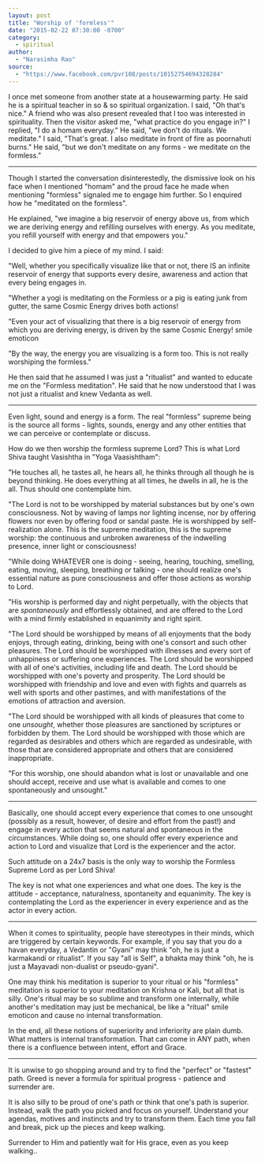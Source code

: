 ```yaml
---
layout: post
title: "Worship of 'formless'"
date: "2015-02-22 07:30:00 -0700"
category:
  - spiritual
author:
  - "Narasimha Rao"
source:
  - "https://www.facebook.com/pvr108/posts/10152754694328284"
---
```


I once met someone from another state at a housewarming party. He said he is a spiritual teacher in so & so spiritual organization. I said, "Oh that's nice." A friend who was also present revealed that I too was interested in spirituality. Then the visitor asked me, "what practice do you engage in?" I replied, "I do a homam everyday." He said, "we don't do rituals. We meditate." I said, "That's great. I also meditate in front of fire as poornahuti burns." He said, "but we don't meditate on any forms - we meditate on the formless."

* * *

Though I started the conversation disinterestedly, the dismissive look on his face when I mentioned "homam" and the proud face he made when mentioning "formless" signaled me to engage him further. So I enquired how he "meditated on the formless".

He explained, "we imagine a big reservoir of energy above us, from which we are deriving energy and refilling ourselves with energy. As you meditate, you refill yourself with energy and that empowers you."

I decided to give him a piece of my mind. I said:

"Well, whether you specifically visualize like that or not, there IS an infinite reservoir of energy that supports every desire, awareness and action that every being engages in.

"Whether a yogi is meditating on the Formless or a pig is eating junk from gutter, the same Cosmic Energy drives both actions!

"Even your act of visualizing that there is a big reservoir of energy from which you are deriving energy, is driven by the same Cosmic Energy! smile emoticon

"By the way, the energy you are visualizing is a form too. This is not really worshiping the formless."

He then said that he assumed I was just a "ritualist" and wanted to educate me on the "Formless meditation". He said that he now understood that I was not just a ritualist and knew Vedanta as well.

* * *

Even light, sound and energy is a form. The real "formless" supreme being is the source all forms - lights, sounds, energy and any other entities that we can perceive or contemplate or discuss.

How do we then worship the formless supreme Lord? This is what Lord Shiva taught Vasishtha in "Yoga Vaasishtham":

"He touches all, he tastes all, he hears all, he thinks through all though he is beyond thinking. He does everything at all times, he dwells in all, he is the all. Thus should one contemplate him.

"The Lord is not to be worshipped by material substances but by one's own consciousness. Not by waving of lamps nor lighting incense, nor by offering flowers nor even by offering food or sandal paste. He is worshipped by self-realization alone. This is the supreme meditation, this is the supreme worship: the continuous and unbroken awareness of the indwelling presence, inner light or consciousness!

"While doing WHATEVER one is doing - seeing, hearing, touching, smelling, eating, moving, sleeping, breathing or talking - one should realize one's essential nature as pure consciousness and offer those actions as worship to Lord.

"His worship is performed day and night perpetually, with the objects that are *spontaneously* and effortlessly obtained, and are offered to the Lord with a mind firmly established in equanimity and right spirit.

"The Lord should be worshipped by means of all enjoyments that the body enjoys, through eating, drinking, being with one's consort and such other pleasures. The Lord should be worshipped with illnesses and every sort of unhappiness or suffering one experiences. The Lord should be worshipped with all of one's activities, including life and death. The Lord should be worshipped with one's poverty and prosperity. The Lord should be worshipped with friendship and love and even with fights and quarrels as well with sports and other pastimes, and with manifestations of the emotions of attraction and aversion.

"The Lord should be worshipped with all kinds of pleasures that come to one *unsought*, whether those pleasures are sanctioned by scriptures or forbidden by them. The Lord should be worshipped with those which are regarded as desirables and others which are regarded as undesirable, with those that are considered appropriate and others that are considered inappropriate.

"For this worship, one should abandon what is lost or unavailable and one should accept, receive and use what is available and comes to one spontaneously and unsought."

* * *

Basically, one should accept every experience that comes to one unsought (possibly as a result, however, of desire and effort from the past!) and engage in every action that seems natural and spontaneous in the circumstances. While doing so, one should offer every experience and action to Lord and visualize that Lord is the experiencer and the actor.

Such attitude on a 24x7 basis is the only way to worship the Formless Supreme Lord as per Lord Shiva!

The key is not what one experiences and what one does. The key is the attitude - acceptance, naturalness, spontaneity and equanimity. The key is contemplating the Lord as the experiencer in every experience and as the actor in every action.

* * *

When it comes to spirituality, people have stereotypes in their minds, which are triggered by certain keywords. For example, if you say that you do a havan everyday, a Vedantin or "Gyani" may think "oh, he is just a karmakandi or ritualist". If you say "all is Self", a bhakta may think "oh, he is just a Mayavadi non-dualist or pseudo-gyani".

One may think his meditation is superior to your ritual or his "formless" meditation is superior to your meditation on Krishna or Kali, but all that is silly. One's ritual may be so sublime and transform one internally, while another's meditation may just be mechanical, be like a "ritual" smile emoticon and cause no internal transformation.

In the end, all these notions of superiority and inferiority are plain dumb. What matters is internal transformation. That can come in ANY path, when there is a confluence between intent, effort and Grace.

* * *

It is unwise to go shopping around and try to find the "perfect" or "fastest" path. Greed is never a formula for spiritual progress - patience and surrender are.

It is also silly to be proud of one's path or think that one's path is superior. Instead, walk the path you picked and focus on yourself. Understand your agendas, motives and instincts and try to transform them. Each time you fall and break, pick up the pieces and keep walking.

Surrender to Him and patiently wait for His grace, even as you keep walking..
